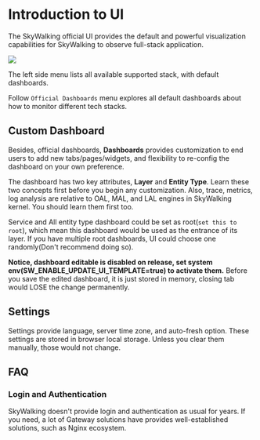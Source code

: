 # Introduction to UI

The SkyWalking official UI provides the default and powerful visualization capabilities for SkyWalking to observe
full-stack application.

<img src="https://skywalking.apache.org/ui-doc/9.0.0/home.png"/>

The left side menu lists all available supported stack, with default dashboards.

Follow `Official Dashboards` menu explores all default dashboards about how to monitor different tech stacks.

## Custom Dashboard

Besides, official dashboards, **Dashboards** provides customization to end users to add new tabs/pages/widgets, and
flexibility to re-config the dashboard on your own preference.

The dashboard has two key attributes, **Layer** and **Entity Type**. Learn these two concepts first before you begin any
customization. Also, trace, metrics, log analysis are relative to OAL, MAL, and LAL engines in SkyWalking kernel. You
should learn them first too.

Service and All entity type dashboard could be set as root(`set this to root`), which mean this dashboard would be used
as the entrance of its layer. If you have multiple root dashboards, UI could choose one randomly(Don't recommend doing
so).

**Notice, dashboard editable is disabled on release, set system env(**SW_ENABLE_UPDATE_UI_TEMPLATE=true**) to activate
them.** Before you save the edited dashboard, it is just stored in memory, closing tab would LOSE the change
permanently.

## Settings

Settings provide language, server time zone, and auto-fresh option. These settings are stored in browser local
storage. Unless you clear them manually, those would not change. 

## FAQ

### Login and Authentication

SkyWalking doesn't provide login and authentication as usual for years. If you need, a lot of Gateway solutions have
provides well-established solutions, such as Nginx ecosystem.
